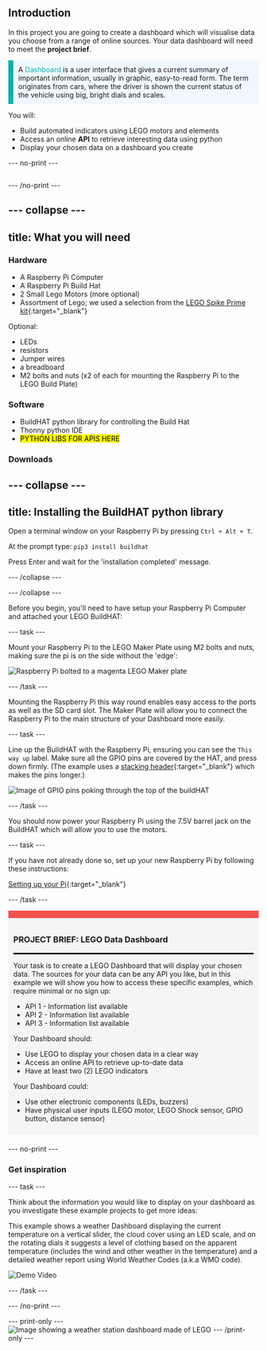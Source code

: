 ## Introduction


In this project you are going to create a dashboard which will visualise data you choose from a range of online sources. Your data dashboard will need to meet the **project brief**.

<p style="border-left: solid; border-width:10px; border-color: #0faeb0; background-color: aliceblue; padding: 10px;">
A <span style="color: #0faeb0">Dashboard</span> is a user interface that gives a current summary of important information, usually in graphic, easy-to-read form. The term originates from cars, where the driver is shown the current status of the vehicle using big, bright dials and scales.</p>

You will:
+ Build automated indicators using LEGO motors and elements
+ Access an online **API** to retrieve interesting data using python
+ Display your chosen data on a dashboard you create

--- no-print ---

<div style="display: flex; flex-wrap: wrap">
<div style="flex-basis: 200px; flex-grow: 1">


--- /no-print ---


--- collapse ---
---
title: What you will need
---
### Hardware

+ A Raspberry Pi Computer
+ A Raspberry Pi Build Hat
+ 2 Small Lego Motors (more optional)
+ Assortment of Lego; we used a selection from the [LEGO Spike Prime kit](https://education.lego.com/en-gb/product/spike-prime){:target="_blank"}

Optional:
+ LEDs
+ resistors
+ Jumper wires
+ a breadboard
+ M2 bolts and nuts (x2 of each for mounting the Raspberry Pi to the LEGO Build Plate)

### Software

+ BuildHAT python library for controlling the Build Hat
+ Thonny python IDE
+ <mark>PYTHON LIBS FOR APIS HERE</mark>

### Downloads


--- collapse ---
---
title: Installing the BuildHAT python library
---

Open a terminal window on your Raspberry Pi by pressing `Ctrl + Alt + T`.

At the prompt type: `pip3 install buildhat`

Press Enter and wait for the 'installation completed' message.

--- /collapse ---

--- /collapse ---

Before you begin, you'll need to have setup your Raspberry Pi Computer and attached your LEGO BuildHAT:

--- task ---

Mount your Raspberry Pi to the LEGO Maker Plate using M2 bolts and nuts, making sure the pi is on the side without the 'edge':

 ![Raspberry Pi bolted to a magenta LEGO Maker plate](images/build_11.jpg)

--- /task ---

Mounting the Raspberry Pi this way round enables easy access to the ports as well as the SD card slot. The Maker Plate will allow you to connect the Raspberry Pi to the main structure of your Dashboard more easily.

--- task ---

Line up the BuildHAT with the Raspberry Pi, ensuring you can see the `This way up` label. Make sure all the GPIO pins are covered by the HAT, and press down firmly. (The example uses a [stacking header](https://www.adafruit.com/product/2223){:target="_blank"} which makes the pins longer.)

![Image of GPIO pins poking through the top of the buildHAT](images/build_15.jpg)

--- /task ---

You should now power your Raspberry Pi using the 7.5V barrel jack on the BuildHAT which will allow you to use the motors.

--- task ---

If you have not already done so, set up your new Raspberry Pi by following these instructions:

[Setting up your Pi](https://projects.raspberrypi.org/en/projects/raspberry-pi-setting-up){:target="_blank"}

--- /task ---


<div style="border-top: 15px solid #f3524f; background-color: whitesmoke; margin-bottom: 20px; padding: 10px;">

### PROJECT BRIEF: LEGO Data Dashboard
<hr style="border-top: 2px solid black;">

Your task is to create a LEGO Dashboard that will display your chosen data. The sources for your data can be any API you like, but in this example we will show you how to access these specific examples, which require minimal or no sign up:

+ API 1 - Information list available
+ API 2 - Information list available
+ API 3 - Information list available

Your Dashboard should:
+ Use LEGO to display your chosen data in a clear way
+ Access an online API to retrieve up-to-date data
+ Have at least two (2) LEGO indicators

Your Dashboard could:
+ Use other electronic components (LEDs, buzzers)
+ Have physical user inputs (LEGO motor, LEGO Shock sensor, GPIO button, distance sensor)
  
</div>

--- no-print ---

### Get inspiration

--- task ---

Think about the information you would like to display on your dashboard as you investigate these example projects to get more ideas:

This example shows a weather Dashboard displaying the current temperature on a vertical slider, the cloud cover using an LED scale, and on the rotating dials it suggests a level of clothing based on the apparent temperature (includes the wind and other weather in the temperature) and a detailed weather report using World Weather Codes (a.k.a WMO code).

![Demo Video](images/weather-dash.gif)

--- /task ---

--- /no-print ---

--- print-only ---
![Image showing a weather station dashboard made of LEGO](images/example-dash.jpg)
--- /print-only ---


